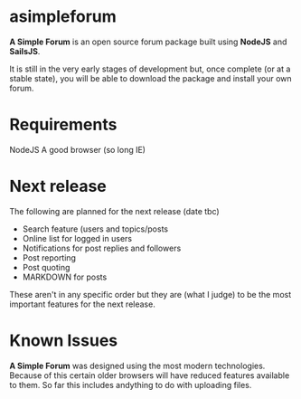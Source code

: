 # asimpleforum

**A Simple Forum** is an open source forum package built using **NodeJS** and **SailsJS**.

It is still in the very early stages of development but, once complete (or at a stable state), you will be able to download the package and install your own forum.

Requirements
===
NodeJS
A good browser (so long IE)

Next release
===
The following are planned for the next release (date tbc)

- Search feature (users and topics/posts
- Online list for logged in users
- Notifications for post replies and followers
- Post reporting
- Post quoting
- MARKDOWN for posts

These aren't in any specific order but they are (what I judge) to be the most important features for the next release.

Known Issues
===

**A Simple Forum** was designed using the most modern technologies. Because of this certain older browsers will have reduced features available to them. So far this includes andything to do with uploading files.
